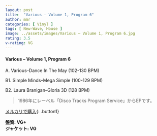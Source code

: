 ```yaml
---
layout: post
title:  "Various – Volume 1, Program 6"
author: mmr
categories: [ Vinyl ]
tags: [ New-Wave, House ]
image: ../assets/images/Various – Volume 1, Program 6.jpg
rating: 3.5
v-rating: VG
---
```


#### Various – Volume 1, Program 6

A. Various–Dance In The May (102-130 BPM)

B1. Simple Minds–Mega Simple (100-129 BPM)

B2. Laura Branigan–Gloria 3D (128 BPM)

> 1986年にレーベル「Disco Tracks Program Service」からEPです。


[メルカリで購入](https://jp.mercari.com/item/m37599452288){: .button1}

<div class="mt-4 mb-4 d-flex align-items-center">
<strong class="mr-1">盤質: VG+</strong>
</div>
<div class="mt-4 mb-4 d-flex align-items-center">
<strong class="mr-1">ジャケット: VG</strong>
</div>
